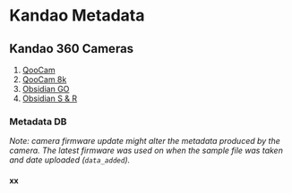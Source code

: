 # Kandao Metadata

## Kandao 360 Cameras

1. [QooCam](https://www.kandaovr.com/qoocam/)
2. [QooCam 8k](https://www.kandaovr.com/qoocam-8k/)
3. [Obsidian GO](https://www.kandaovr.com/obsidian-go/)
4. [Obsidian S & R](https://www.kandaovr.com/obsidian-s-r/)

### Metadata DB

_Note: camera firmware update might alter the metadata produced by the camera. The latest firmware was used on when the sample file was taken and date uploaded (`data_added`)._

#### xx
